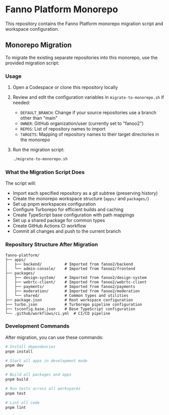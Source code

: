 # Fanno Platform Monorepo

This repository contains the Fanno Platform monorepo migration script and workspace configuration.

## Monorepo Migration

To migrate the existing separate repositories into this monorepo, use the provided migration script:

### Usage

1. Open a Codespace or clone this repository locally
2. Review and edit the configuration variables in `migrate-to-monorepo.sh` if needed:
   - `DEFAULT_BRANCH`: Change if your source repositories use a branch other than "main"
   - `OWNER`: GitHub organization/user (currently set to "fanoo2")
   - `REPOS`: List of repository names to import
   - `TARGETS`: Mapping of repository names to their target directories in the monorepo

3. Run the migration script:
   ```bash
   ./migrate-to-monorepo.sh
   ```

### What the Migration Script Does

The script will:
- Import each specified repository as a git subtree (preserving history)
- Create the monorepo workspace structure (`apps/` and `packages/`)
- Set up pnpm workspaces configuration
- Configure Turborepo for efficient builds and caching
- Create TypeScript base configuration with path mappings
- Set up a shared package for common types
- Create GitHub Actions CI workflow
- Commit all changes and push to the current branch

### Repository Structure After Migration

```
fanno-platform/
├── apps/
│   ├── backend/          # Imported from fanoo2/backend
│   └── admin-console/    # Imported from fanoo2/frontend
├── packages/
│   ├── design-system/    # Imported from fanoo2/design-system
│   ├── webrtc-client/    # Imported from fanoo2/webrtc-client
│   ├── payments/         # Imported from fanoo2/payments
│   ├── moderation/       # Imported from fanoo2/moderation
│   └── shared/           # Common types and utilities
├── package.json          # Root workspace configuration
├── turbo.json            # Turborepo pipeline configuration
├── tsconfig.base.json    # Base TypeScript configuration
└── .github/workflows/ci.yml  # CI/CD pipeline
```

### Development Commands

After migration, you can use these commands:

```bash
# Install dependencies
pnpm install

# Start all apps in development mode
pnpm dev

# Build all packages and apps
pnpm build

# Run tests across all workspaces
pnpm test

# Lint all code
pnpm lint
```